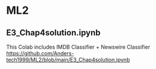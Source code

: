 # ML2

## E3_Chap4solution.ipynb
This Colab includes IMDB Classifier + Newswire Classifier
https://github.com/Anders-tech1999/ML2/blob/main/E3_Chap4solution.ipynb
